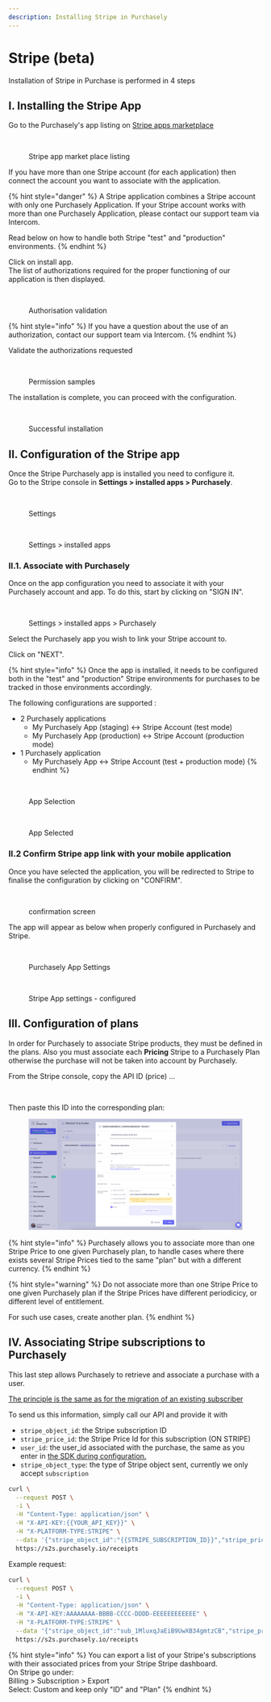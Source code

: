 ```yaml
---
description: Installing Stripe in Purchasely
---
```


# Stripe (beta)

Installation of Stripe in Purchase is performed in 4 steps

## I. Installing the Stripe App

Go to the Purchasely's app listing on [Stripe apps marketplace](https://marketplace.stripe.com/apps/purchasely)

<figure><img src="https://files.gitbook.com/v0/b/gitbook-x-prod.appspot.com/o/spaces%2FGgUdOzhqa07uh7nB2iZA%2Fuploads%2F9OB0hfejoh9qNlfL9kW2%2FStripe-app-listing-img1.png?alt=media&#x26;token=6f5f53e5-3684-4ac3-ae1c-592d3a6d1208" alt=""><figcaption><p>Stripe app market place listing</p></figcaption></figure>

If you have more than one Stripe account (for each application) then connect the account you want to associate with the application.

{% hint style="danger" %}
A Stripe application combines a Stripe account with only one Purchasely Application. If your Stripe account works with more than one Purchasely Application, please contact our support team via Intercom.

Read below on how to handle both Stripe "test" and "production" environments.
{% endhint %}



Click on install app.\
The list of authorizations required for the proper functioning of our application is then displayed.

<figure><img src="https://files.gitbook.com/v0/b/gitbook-x-prod.appspot.com/o/spaces%2FGgUdOzhqa07uh7nB2iZA%2Fuploads%2FaqmcfLds8WDfZNbJnQRV%2FStripe-app-listing-img2.png?alt=media&#x26;token=8fa35b14-7c4e-428b-977d-043378de97d0" alt=""><figcaption><p>Authorisation validation</p></figcaption></figure>

{% hint style="info" %}
If you have a question about the use of an authorization, contact our support team via Intercom.
{% endhint %}

Validate the authorizations requested

<figure><img src="https://files.gitbook.com/v0/b/gitbook-x-prod.appspot.com/o/spaces%2FGgUdOzhqa07uh7nB2iZA%2Fuploads%2FDTUTu7emWhyXa0UkMq1Y%2Fimage.png?alt=media&#x26;token=b6d0481a-f897-47dd-8517-1e372e1a8f54" alt=""><figcaption><p>Permission samples</p></figcaption></figure>

The installation is complete, you can proceed with the configuration.

<figure><img src="https://files.gitbook.com/v0/b/gitbook-x-prod.appspot.com/o/spaces%2FGgUdOzhqa07uh7nB2iZA%2Fuploads%2FBRnqdLHnzzBZ6EfjSF5Y%2FStripe-app-listing-img3.png?alt=media&#x26;token=f71bd7c3-eb3e-4991-b3bb-c1c65b0b1b88" alt=""><figcaption><p>Successful installation</p></figcaption></figure>

## II. Configuration of the Stripe app

Once the Stripe Purchasely app is installed you need to configure it.\
Go to the Stripe console in **Settings > installed apps > Purchasely**.

<figure><img src="https://files.gitbook.com/v0/b/gitbook-x-prod.appspot.com/o/spaces%2FGgUdOzhqa07uh7nB2iZA%2Fuploads%2Fgo605DOz4IGaUqjhpEBq%2Fimage.png?alt=media&#x26;token=1d0f94cf-2a9e-4c31-8fcd-5277c21c8515" alt=""><figcaption><p>Settings</p></figcaption></figure>

<figure><img src="https://files.gitbook.com/v0/b/gitbook-x-prod.appspot.com/o/spaces%2FGgUdOzhqa07uh7nB2iZA%2Fuploads%2FCRydkSiypIOIezQsszLP%2FStripe-app-settings-img2.png?alt=media&#x26;token=3b6f079e-dfb8-4314-8970-6cfb3379c081" alt=""><figcaption><p>Settings > installed apps</p></figcaption></figure>

### II.1. Associate with Purchasely

Once on the app configuration you need to associate it with your Purchasely account and app. To do this, start by clicking on "SIGN IN".

<figure><img src="https://files.gitbook.com/v0/b/gitbook-x-prod.appspot.com/o/spaces%2FGgUdOzhqa07uh7nB2iZA%2Fuploads%2F5bJa1ZMXy7hcDil2O8VX%2FStripe-app-settings-img3.png?alt=media&#x26;token=7eda314a-993e-4842-abfc-322044cb039d" alt=""><figcaption><p>Settings > installed apps > Purchasely</p></figcaption></figure>

Select the Purchasely app you wish to link your Stripe account to.

Click on "NEXT".

{% hint style="info" %}
Once the app is installed, it needs to be configured both in the "test" and "production" Stripe environments for purchases to be tracked in those environments accordingly.



The following configurations are supported :

* 2 Purchasely applications
  * My Purchasely App (staging) <-> Stripe Account (test mode)
  * My Purchasely App (production) <-> Stripe Account (production mode)
* 1 Purchasely application
  * My Purchasely App <-> Stripe Account (test + production mode)
{% endhint %}

<div align="left">

<figure><img src="https://files.gitbook.com/v0/b/gitbook-x-prod.appspot.com/o/spaces%2FGgUdOzhqa07uh7nB2iZA%2Fuploads%2FAXw02wzHnZXVq0w4JEKA%2FStripe-app-app-selection1.png?alt=media&#x26;token=cd11f6d6-0d36-44fb-ab9e-72cc2757508b" alt=""><figcaption><p>App Selection</p></figcaption></figure>

 

<figure><img src="https://files.gitbook.com/v0/b/gitbook-x-prod.appspot.com/o/spaces%2FGgUdOzhqa07uh7nB2iZA%2Fuploads%2FtCkec64T0eTi3Cj6t2MZ%2FStripe-app-app-selection2.png?alt=media&#x26;token=4b98e8ab-59eb-4d19-8c45-7a36a9159665" alt=""><figcaption><p>App Selected</p></figcaption></figure>

</div>

### II.2 Confirm Stripe app link with your mobile application

Once you have selected the application, you will be redirected to Stripe to finalise the configuration by clicking on "CONFIRM".

<figure><img src="https://files.gitbook.com/v0/b/gitbook-x-prod.appspot.com/o/spaces%2FGgUdOzhqa07uh7nB2iZA%2Fuploads%2FlkNm7AMP1oFSmFdoqcz4%2FStripe-app-confirmation-screen.png?alt=media&#x26;token=c1dc2acd-e3d5-4499-aa60-f33c19a35f84" alt=""><figcaption><p>confirmation screen</p></figcaption></figure>

The app will appear as below when properly configured in Purchasely and Stripe.

<figure><img src="https://files.gitbook.com/v0/b/gitbook-x-prod.appspot.com/o/spaces%2FGgUdOzhqa07uh7nB2iZA%2Fuploads%2FxFBdiKp9rPdcdcBSBqD1%2FStripe-app-confirmed2.png?alt=media&#x26;token=63433cbd-7d62-41e2-8ccb-191172ea6346" alt=""><figcaption><p>Purchasely App Settings</p></figcaption></figure>

<figure><img src="https://files.gitbook.com/v0/b/gitbook-x-prod.appspot.com/o/spaces%2FGgUdOzhqa07uh7nB2iZA%2Fuploads%2FEcznI1NdCo7HT08PQWFC%2FStripe-app-confirmed1.png?alt=media&#x26;token=47540579-9587-4002-b516-646c0634314b" alt=""><figcaption><p>Stripe App settings - configured</p></figcaption></figure>

## III. Configuration of plans

In order for Purchasely to associate Stripe products, they must be defined in the plans. Also you must associate each **Pricing** Stripe to a Purchasely Plan otherwise the purchase will not be taken into account by Purchasely.

From the Stripe console, copy the API ID (price) ...

<figure><img src="https://files.gitbook.com/v0/b/gitbook-x-prod.appspot.com/o/spaces%2FGgUdOzhqa07uh7nB2iZA%2Fuploads%2FoVKtKulziIHeXDlnHjtO%2Fimage.png?alt=media&#x26;token=2a216b47-21ce-44d3-884d-dbf87255328c" alt=""><figcaption></figcaption></figure>

Then paste this ID into the corresponding plan:

<figure><img src="../.gitbook/assets/image (2).png" alt=""><figcaption></figcaption></figure>

{% hint style="info" %}
Purchasely allows you to associate more than one Stripe Price to one given Purchasely plan, to handle cases where there exists several Stripe Prices tied to the same "plan" but with a different currency.
{% endhint %}

{% hint style="warning" %}
Do not associate more than one Stripe Price to one given Purchasely plan if the Stripe Prices have different periodicicy, or different level of entitlement.

For such use cases, create another plan.
{% endhint %}

## IV. Associating Stripe subscriptions to Purchasely

This last step allows Purchasely to retrieve and associate a purchase with a user.

[The principle is the same as for the migration of an existing subscriber](https://docs.purchasely.com/faq/migration-guides/migrate-from-an-existing-setup#2.-send-us-every-new-subscription-created-on-you-side-with-a-call-on-our-api)

To send us this information, simply call our API and provide it with

* `stripe_object_id`: the Stripe subscription ID
* `stripe_price_id`: the Stripe Price Id for this subscription (ON STRIPE)
* `user_id`: the user\_id associated with the purchase, the same as you enter in [the SDK during configuration.](https://docs.purchasely.com/quick-start-1/sdk-configuration/config-appendices/set-user-id)
* `stripe_object_type`: the type of Stripe object sent, currently we only accept `subscription`

```bash
curl \
  --request POST \
  -i \
  -H "Content-Type: application/json" \
  -H "X-API-KEY:{{YOUR_API_KEY}}" \
  -H "X-PLATFORM-TYPE:STRIPE" \
  --data '{"stripe_object_id":"{{STRIPE_SUBSCRIPTION_ID}}","stripe_price_id":"{{STRIPE_PRICE_ID_FOR_THIS_SUBSCRIPTION}}", "user_id":"{{SAME_ID_AS_IN_SDK_CONFIGURATION}}", "stripe_object_type":"subscription"}' \
  https://s2s.purchasely.io/receipts
```

Example request:

```bash
curl \
  --request POST \
  -i \
  -H "Content-Type: application/json" \
  -H "X-API-KEY:AAAAAAAA-BBBB-CCCC-DDDD-EEEEEEEEEEEE" \
  -H "X-PLATFORM-TYPE:STRIPE" \
  --data '{"stripe_object_id":"sub_1MluxqJaEiB9UwXB34gmtzCB","stripe_price_id":"price_1MbKJHJaEiB9UwXBPt0fFq4O", "user_id":"jdo-cus_Msq9YfCiFkFzVx", "stripe_object_type":"subscription"}' \
  https://s2s.purchasely.io/receipts
```

{% hint style="info" %}
You can export a list of your Stripe's subscriptions with their associated prices from your Stripe Stripe dashboard.\
On Stripe go under:\
Billing > Subscription > Export\
Select: Custom and keep only "ID" and "Plan"
{% endhint %}

<figure><img src="https://files.gitbook.com/v0/b/gitbook-x-prod.appspot.com/o/spaces%2FGgUdOzhqa07uh7nB2iZA%2Fuploads%2FSFsiBLJ1eEBvxgMeQ3iS%2FStripe%20export.png?alt=media&#x26;token=e637dfd5-c508-4c64-aaca-22c5983e2441" alt=""><figcaption></figcaption></figure>
